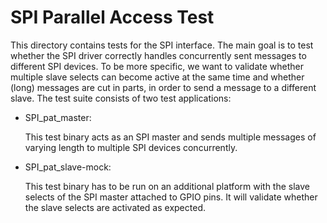 # SPI Parallel Access Test

This directory contains tests for the SPI interface.
The main goal is to test whether the SPI driver correctly handles concurrently sent messages to different SPI devices.
To be more specific, we want to validate whether multiple slave selects can become active at the same time and whether (long) messages are cut in parts, in order to send a message to a different slave.
The test suite consists of two test applications:

* SPI\_pat\_master:

   This test binary acts as an SPI master and sends multiple messages of varying length to multiple SPI devices concurrently.

* SPI\_pat\_slave-mock:

   This test binary has to be run on an additional platform with the slave selects of the SPI master attached to GPIO pins.
   It will validate whether the slave selects are activated as expected.

